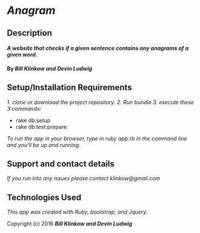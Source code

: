 # _Anagram_

## Description

#### _A website that checks if a given sentence contains any anagrams of a given word._

#### By _*Bill Klinkow and Devin Ludwig*_

## Setup/Installation Requirements

_1. clone or download the project repository._
_2. Run bundle_
_3. execute these 3 commands:_
* rake db:setup
* rake db:test:prepare

_To run the app in your browser, type in ruby app.rb in the command line and you'll be up and running._

## Support and contact details

_If you run into any issues please contact klinkow@gmail.com_

## Technologies Used

_This app was created with Ruby, bootstrap, and Jquery._

Copyright (c) 2016 **_Bill Klinkow and Devin Ludwig_**
